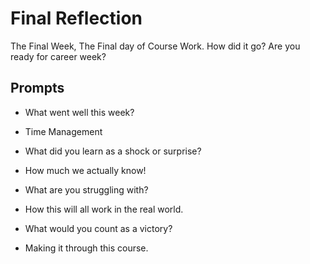 # Final Reflection

The Final Week, The Final day of Course Work. How did it go? Are you ready for career week?

## Prompts

- What went well this week?

- Time Management

- What did you learn as a shock or surprise?

- How much we actually know!

- What are you struggling with?

- How this will all work in the real world.

- What would you count as a victory?

- Making it through this course.
